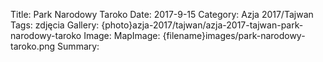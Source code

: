 Title: Park Narodowy Taroko
Date: 2017-9-15
Category: Azja 2017/Tajwan
Tags: zdjęcia
Gallery: {photo}azja-2017/tajwan/azja-2017-tajwan-park-narodowy-taroko
Image: 
MapImage: {filename}images/park-narodowy-taroko.png
Summary: